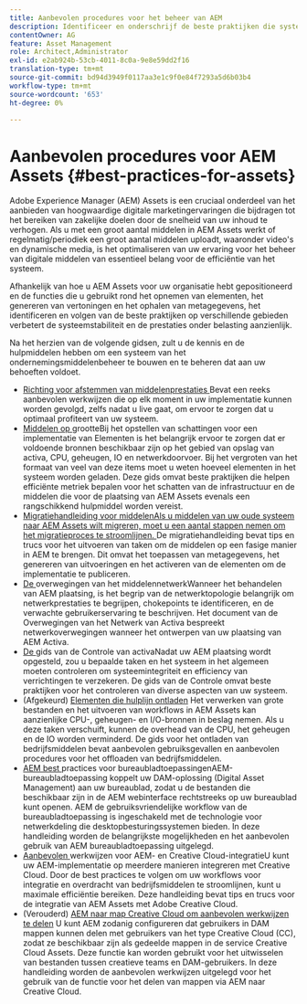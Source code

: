 ```yaml
---
title: Aanbevolen procedures voor het beheer van AEM
description: Identificeer en onderschrijf de beste praktijken die systeemstabiliteit en prestaties onder lading verbeteren, afhankelijk van de plaatsing van AEM Assets en eigenschappen die worden gebruikt om activa op te nemen en te verwerken.
contentOwner: AG
feature: Asset Management
role: Architect,Administrator
exl-id: e2ab924b-53cb-4011-8c0a-9e8e59dd2f16
translation-type: tm+mt
source-git-commit: bd94d3949f0117aa3e1c9f0e84f7293a5d6b03b4
workflow-type: tm+mt
source-wordcount: '653'
ht-degree: 0%

---
```


# Aanbevolen procedures voor AEM Assets {#best-practices-for-assets}

Adobe Experience Manager (AEM) Assets is een cruciaal onderdeel van het aanbieden van hoogwaardige digitale marketingervaringen die bijdragen tot het bereiken van zakelijke doelen door de snelheid van uw inhoud te verhogen. Als u met een groot aantal middelen in AEM Assets werkt of regelmatig/periodiek een groot aantal middelen uploadt, waaronder video&#39;s en dynamische media, is het optimaliseren van uw ervaring voor het beheer van digitale middelen van essentieel belang voor de efficiëntie van het systeem.

Afhankelijk van hoe u AEM Assets voor uw organisatie hebt gepositioneerd en de functies die u gebruikt rond het opnemen van elementen, het genereren van vertoningen en het ophalen van metagegevens, het identificeren en volgen van de beste praktijken op verschillende gebieden verbetert de systeemstabiliteit en de prestaties onder belasting aanzienlijk.

Na het herzien van de volgende gidsen, zult u de kennis en de hulpmiddelen hebben om een systeem van het ondernemingsmiddelenbeheer te bouwen en te beheren dat aan uw behoeften voldoet.

* [Richting voor afstemmen van middelenprestaties ](performance-tuning-guidelines.md)
Bevat een reeks aanbevolen werkwijzen die op elk moment in uw implementatie kunnen worden gevolgd, zelfs nadat u live gaat, om ervoor te zorgen dat u optimaal profiteert van uw systeem.
* [Middelen op ](assets-sizing-guide.md)
grootteBij het opstellen van schattingen voor een implementatie van Elementen is het belangrijk ervoor te zorgen dat er voldoende bronnen beschikbaar zijn op het gebied van opslag van activa, CPU, geheugen, IO en netwerkdoorvoer. Bij het vergroten van het formaat van veel van deze items moet u weten hoeveel elementen in het systeem worden geladen. Deze gids omvat beste praktijken die helpen efficiënte metriek bepalen voor het schatten van de infrastructuur en de middelen die voor de plaatsing van AEM Assets evenals een rangschikkend hulpmiddel worden vereist.
* [Migratiehandleiding voor middelenAls u middelen van uw oude systeem naar AEM Assets wilt migreren, moet u een aantal stappen nemen om het migratieproces te stroomlijnen. ](assets-migration-guide.md)
De migratiehandleiding bevat tips en trucs voor het uitvoeren van taken om de middelen op een fasige manier in AEM te brengen. Dit omvat het toepassen van metagegevens, het genereren van uitvoeringen en het activeren van de elementen om de implementatie te publiceren.
* [De ](assets-network-considerations.md)
overwegingen van het middelennetwerkWanneer het behandelen van AEM plaatsing, is het begrip van de netwerktopologie belangrijk om netwerkprestaties te begrijpen, chokepoints te identificeren, en de verwachte gebruikerservaring te beschrijven. Het document van de Overwegingen van het Netwerk van Activa bespreekt netwerkoverwegingen wanneer het ontwerpen van uw plaatsing van AEM Activa.
* [De ](assets-monitoring-best-practices.md)
gids van de Controle van activaNadat uw AEM plaatsing wordt opgesteld, zou u bepaalde taken en het systeem in het algemeen moeten controleren om systeemintegriteit en efficiency van verrichtingen te verzekeren. De gids van de Controle omvat beste praktijken voor het controleren van diverse aspecten van uw systeem.
* (Afgekeurd) [Elementen die hulplijn ontladen](assets-offloading-best-practices.md)
Het verwerken van grote bestanden en het uitvoeren van workflows in AEM Assets kan aanzienlijke CPU-, geheugen- en I/O-bronnen in beslag nemen. Als u deze taken verschuift, kunnen de overhead van de CPU, het geheugen en de IO worden verminderd. De gids voor het ontladen van bedrijfsmiddelen bevat aanbevolen gebruiksgevallen en aanbevolen procedures voor het offloaden van bedrijfsmiddelen.
* [AEM best ](https://helpx.adobe.com/experience-manager/desktop-app/aem-desktop-app-best-practices.html)
practices voor bureaubladtoepassingenAEM-bureaubladtoepassing koppelt uw DAM-oplossing (Digital Asset Management) aan uw bureaublad, zodat u de bestanden die beschikbaar zijn in de AEM webinterface rechtstreeks op uw bureaublad kunt openen. AEM de gebruiksvriendelijke workflow van de bureaubladtoepassing is ingeschakeld met de technologie voor netwerkdeling die desktopbesturingssystemen bieden. In deze handleiding worden de belangrijkste mogelijkheden en het aanbevolen gebruik van AEM bureaubladtoepassing uitgelegd.
* [Aanbevolen ](aem-cc-integration-best-practices.md)
werkwijzen voor AEM- en Creative Cloud-integratieU kunt uw AEM-implementatie op meerdere manieren integreren met Creative Cloud. Door de best practices te volgen om uw workflows voor integratie en overdracht van bedrijfsmiddelen te stroomlijnen, kunt u maximale efficiëntie bereiken. Deze handleiding bevat tips en trucs voor de integratie van AEM Assets met Adobe Creative Cloud.
* (Verouderd) [AEM naar map Creative Cloud om aanbevolen werkwijzen te delen](aem-cc-folder-sharing-best-practices.md)
U kunt AEM zodanig configureren dat gebruikers in DAM mappen kunnen delen met gebruikers van het type Creative Cloud (CC), zodat ze beschikbaar zijn als gedeelde mappen in de service Creative Cloud Assets. Deze functie kan worden gebruikt voor het uitwisselen van bestanden tussen creatieve teams en DAM-gebruikers. In deze handleiding worden de aanbevolen werkwijzen uitgelegd voor het gebruik van de functie voor het delen van mappen via AEM naar Creative Cloud.
